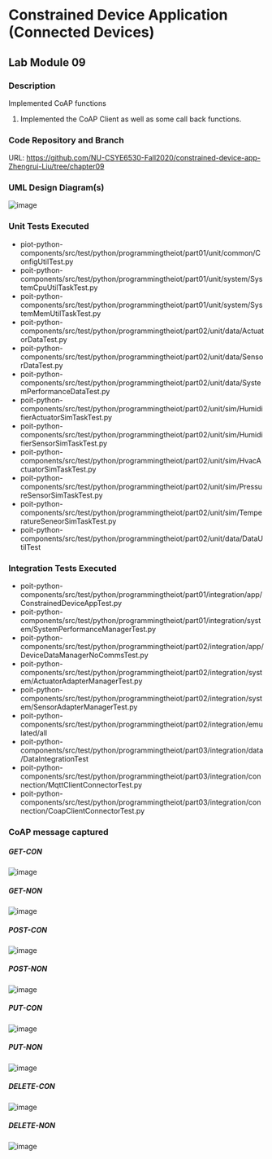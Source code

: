 # Constrained Device Application (Connected Devices)

## Lab Module 09


### Description

Implemented CoAP functions

1. Implemented the CoAP Client as well as some call back functions.

### Code Repository and Branch


URL: https://github.com/NU-CSYE6530-Fall2020/constrained-device-app-Zhengrui-Liu/tree/chapter09

### UML Design Diagram(s)

![image](./CDA-chapter09.svg)


### Unit Tests Executed

- piot-python-components/src/test/python/programmingtheiot/part01/unit/common/ConfigUtilTest.py
- poit-python-components/src/test/python/programmingtheiot/part01/unit/system/SystemCpuUtilTaskTest.py
- poit-python-components/src/test/python/programmingtheiot/part01/unit/system/SystemMemUtilTaskTest.py
- poit-python-components/src/test/python/programmingtheiot/part02/unit/data/ActuatorDataTest.py
- poit-python-components/src/test/python/programmingtheiot/part02/unit/data/SensorDataTest.py
- poit-python-components/src/test/python/programmingtheiot/part02/unit/data/SystemPerformanceDataTest.py
- poit-python-components/src/test/python/programmingtheiot/part02/unit/sim/HumidifierActuatorSimTaskTest.py
- poit-python-components/src/test/python/programmingtheiot/part02/unit/sim/HumidifierSensorSimTaskTest.py
- poit-python-components/src/test/python/programmingtheiot/part02/unit/sim/HvacActuatorSimTaskTest.py
- poit-python-components/src/test/python/programmingtheiot/part02/unit/sim/PressureSensorSimTaskTest.py
- poit-python-components/src/test/python/programmingtheiot/part02/unit/sim/TemperatureSeneorSimTaskTest.py
- poit-python-components/src/test/python/programmingtheiot/part02/unit/data/DataUtilTest


### Integration Tests Executed

- poit-python-components/src/test/python/programmingtheiot/part01/integration/app/ConstrainedDeviceAppTest.py
- poit-python-components/src/test/python/programmingtheiot/part01/integration/system/SystemPerformanceManagerTest.py
- poit-python-components/src/test/python/programmingtheiot/part02/integration/app/DeviceDataManagerNoCommsTest.py
- poit-python-components/src/test/python/programmingtheiot/part02/integration/system/ActuatorAdapterManagerTest.py
- poit-python-components/src/test/python/programmingtheiot/part02/integration/system/SensorAdapterManagerTest.py
- poit-python-components/src/test/python/programmingtheiot/part02/integration/emulated/all
- poit-python-components/src/test/python/programmingtheiot/part03/integration/data/DataIntegrationTest
- poit-python-components/src/test/python/programmingtheiot/part03/integration/connection/MqttClientConnectorTest.py
- poit-python-components/src/test/python/programmingtheiot/part03/integration/connection/CoapClientConnectorTest.py

### CoAP message captured


##### GET-CON

![image](./coap-screenshot/con-get.png)

##### GET-NON

![image](./coap-screenshot/non-get.png)

##### POST-CON

![image](./coap-screenshot/con-post.png)

##### POST-NON

![image](./coap-screenshot/non-post.png)

##### PUT-CON

![image](./coap-screenshot/con-put.png)

##### PUT-NON

![image](./coap-screenshot/non-put.png)

##### DELETE-CON

![image](./coap-screenshot/con-delete.png)

##### DELETE-NON

![image](./coap-screenshot/non-delete.png)


